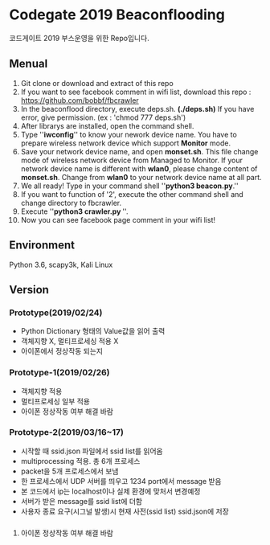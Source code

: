 # Codegate 2019 Beaconflooding

코드게이트 2019 부스운영을 위한 Repo입니다.

## Menual

1. Git clone or download and extract of this repo
2. If you want to see facebook comment in wifi list, download this repo : https://github.com/bobbf/fbcrawler
3. In the beaconflood directory, execute deps.sh. **(./deps.sh)** If you have error, give permission. (ex : 'chmod 777 deps.sh')
4. After librarys are installed, open the command shell.
5. Type ''**iwconfig**'' to know your nework device name. You have to prepare wireless network device which support  **Monitor** mode.
6. Save your network device name, and open **monset.sh**. This file change mode of wireless network device from Managed to Monitor. If your network device name is different with **wlan0**, please change content of **monset.sh**. Change from **wlan0** to your network device name at all part.
7. We all ready! Type in your command shell ''**python3 beacon.py**.''
8. If you want to function of '2', execute the other command shell and change directory to fbcrawler.
9. Execute ''**python3 crawler.py <your facebook token>**''.
10. Now you can see facebook page comment in your wifi list!

## Environment

Python 3.6, scapy3k, Kali Linux

## Version

### Prototype(2019/02/24)
* Python Dictionary 형태의 Value값을 읽어 출력
* 객체지향 X, 멀티프로세싱 적용 X
* 아이폰에서 정상작동 되는지

### Prototype-1(2019/02/26)

* 객체지향 적용
* 멀티프로세싱 일부 적용
* 아이폰 정상작동 여부 해결 바람

### Prototype-2(2019/03/16~17)

* 시작할 때 ssid.json 파일에서 ssid list를 읽어옴
* multiprocessing 적용. 총 6개 프로세스
* packet을 5개 프로세스에서 보냄
* 한 프로세스에서 UDP 서버를 띄우고 1234 port에서 message 받음
* 본 코드에서 ip는 localhost이나 실제 환경에 맞처서 변경예정
* 서버가 받은 message를 ssid list에 더함
* 사용자 종료 요구(시그널 발생)시 현재 사전(ssid list) ssid.json에 저장

### <issue>
1. 아이폰 정상작동 여부 해결 바람
